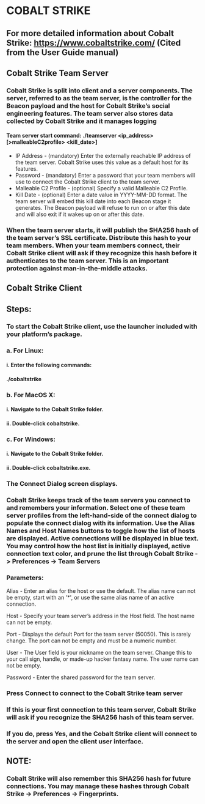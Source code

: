 # COBALT STRIKE 

## For more detailed information about Cobalt Strike: https://www.cobaltstrike.com/ (Cited from the User Guide manual)

## Cobalt Strike Team Server

### Cobalt Strike is split into client and a server components. The server, referred to as the team server, is the controller for the Beacon payload and the host for Cobalt Strike’s social engineering features. The team server also stores data collected by Cobalt Strike and it manages logging

#### Team server start command: ./teamserver <ip_address> <password> [>malleableC2profile> <kill_date>]

  - IP Address - (mandatory) Enter the externally reachable IP address of the team server. Cobalt Strike uses this value as a default host for its features.
  - Password - (mandatory) Enter a password that your team members will use to connect the Cobalt Strike client to the team server.
  - Malleable C2 Profile - (optional) Specify a valid Malleable C2 Profile.
  - Kill Date - (optional) Enter a date value in YYYY-MM-DD format. The team server will embed this kill date into each Beacon stage it generates. The Beacon payload will refuse to run on or after this date and will also exit if it wakes up on or after this date.

### When the team server starts, it will publish the SHA256 hash of the team server’s SSL certificate. Distribute this hash to your team members. When your team members connect, their Cobalt Strike client will ask if they recognize this hash before it authenticates to the team server. This is an important protection against man-in-the-middle attacks.

## Cobalt Strike Client
## Steps:
### To start the Cobalt Strike client, use the launcher included with your platform’s package.
### a. For Linux:
#### i. Enter the following commands:
#### ./cobaltstrike
### b. For MacOS X:
#### i. Navigate to the Cobalt Strike folder.
#### ii. Double-click cobaltstrike.
### c. For Windows:
#### i. Navigate to the Cobalt Strike folder.
#### ii. Double-click cobaltstrike.exe.

### The Connect Dialog screen displays.

### Cobalt Strike keeps track of the team servers you connect to and remembers your information. Select one of these team server profiles from the left-hand-side of the connect dialog to populate the connect dialog with its information. Use the Alias Names and Host Names buttons to toggle how the list of hosts are displayed. Active connections will be displayed in blue text. You may control how the host list is initially displayed, active connection text color, and prune the list through Cobalt Strike -> Preferences -> Team Servers

### Parameters: 

Alias - Enter an alias for the host or use the default. The alias name can not be empty,
start with an '*', or use the same alias name of an active connection.

Host - Specify your team server’s address in the Host field. The host name can not be
empty.

Port - Displays the default Port for the team server (50050). This is rarely change. The
port can not be empty and must be a numeric number.

User - The User field is your nickname on the team server. Change this to your call sign,
handle, or made-up hacker fantasy name. The user name can not be empty.

Password - Enter the shared password for the team server.

### Press Connect to connect to the Cobalt Strike team server

### If this is your first connection to this team server, Cobalt Strike will ask if you recognize the SHA256 hash of this team server.

### If you do, press Yes, and the Cobalt Strike client will connect to the server and open the client user interface.

## NOTE: 

### Cobalt Strike will also remember this SHA256 hash for future connections. You may manage these hashes through Cobalt Strike -> Preferences -> Fingerprints.
